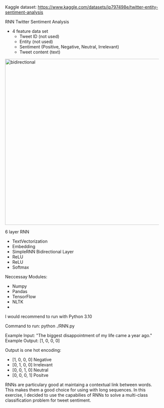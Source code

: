 Kaggle dataset: https://www.kaggle.com/datasets/jp797498e/twitter-entity-sentiment-analysis

RNN Twitter Sentiment Analysis
- 4 feature data set 
  - Tweet ID (not used)
  - Entity (not used)
  - Sentiment (Positive, Negative, Neutral, Irrelevant)
  - Tweet content (text)

<img width="514" height="543" alt="bidirectional" src="https://github.com/user-attachments/assets/c3aa41d3-fd9f-4229-b51f-566eb3ff7391" />

6 layer RNN
- TextVectorization
- Embedding
- SimpleRNN Bidirectional Layer
- ReLU
- ReLU
- Softmax

Neccessay Modules:
- Numpy
- Pandas
- TensorFlow
- NLTK
- 
I would recommend to run with Python 3.10

Command to run: python ./RNN.py

Example Input: "The biggest disappointment of my life came a year ago."
Example Output: [1, 0, 0, 0]

Output is one hot encoding:
- [1, 0, 0, 0] Negative
- [0, 1, 0, 0] Irrelevant
- [0, 0, 1, 0] Neutral
- [0, 0, 0, 1] Positve

RNNs are particulary good at maintaing a contextual link between words. This makes them a good choice for using with long sequences. In this exercise, I decided to use the capabilies of RNNs to solve a multi-class classification problem for tweet sentiment.



